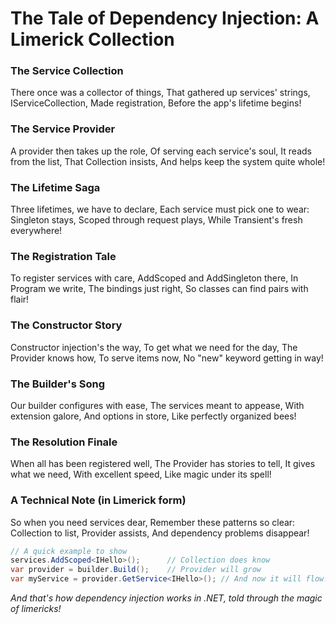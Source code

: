 # The Tale of Dependency Injection: A Limerick Collection

### The Service Collection

There once was a collector of things,
That gathered up services' strings,
IServiceCollection,
Made registration,
Before the app's lifetime begins!

### The Service Provider

A provider then takes up the role,
Of serving each service's soul,
It reads from the list,
That Collection insists,
And helps keep the system quite whole!

### The Lifetime Saga

Three lifetimes, we have to declare,
Each service must pick one to wear:
Singleton stays,
Scoped through request plays,
While Transient's fresh everywhere!

### The Registration Tale

To register services with care,
AddScoped and AddSingleton there,
In Program we write,
The bindings just right,
So classes can find pairs with flair!

### The Constructor Story

Constructor injection's the way,
To get what we need for the day,
The Provider knows how,
To serve items now,
No "new" keyword getting in way!

### The Builder's Song

Our builder configures with ease,
The services meant to appease,
With extension galore,
And options in store,
Like perfectly organized bees!

### The Resolution Finale

When all has been registered well,
The Provider has stories to tell,
It gives what we need,
With excellent speed,
Like magic under its spell!

### A Technical Note (in Limerick form)

So when you need services dear,
Remember these patterns so clear:
Collection to list,
Provider assists,
And dependency problems disappear!

```csharp
// A quick example to show
services.AddScoped<IHello>();      // Collection does know
var provider = builder.Build();    // Provider will grow
var myService = provider.GetService<IHello>(); // And now it will flow!
```

_And that's how dependency injection works in .NET, told through the magic of limericks!_
